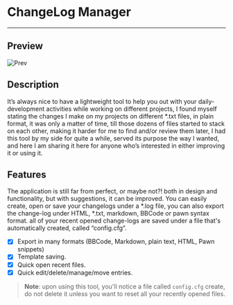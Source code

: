 # ChangeLog Manager
---

## Preview
![Prev](https://i.imgur.com/xPFzWT7.png)
## Description
It’s always nice to have a lightweight tool to help you out with your daily-development activities while working on different projects, I found myself stating the changes I make on my projects on different *.txt files, in plain format, it was only a matter of time, till those dozens of files started to stack on each other, making it harder for me to find and/or review them later, I had this tool by my side for quite a while, served its purpose the way I wanted, and here I am sharing it here for anyone who’s interested in either improving it or using it.

## Features
The application is still far from perfect, or maybe not?! both in design and functionality, but with suggestions, it can be improved. You can easily create, open or save your changelogs under a *.log file, you can also export the change-log under HTML, *.txt, markdown, BBCode or pawn syntax format. all of your recent opened change-logs are saved under a file that's automatically created, called “config.cfg”.
- [X] Export in many formats (BBCode, Markdown, plain text, HTML, Pawn snippets)
- [X] Template saving.
- [X] Quick open recent files.
- [X] Quick edit/delete/manage/move entries.

> **Note**: upon using this tool, you'll notice a file called `config.cfg` create, do not delete it unless you want to reset all your recently opened files.
